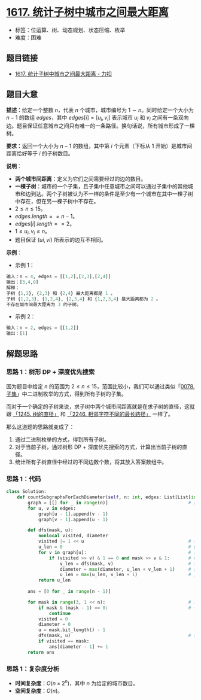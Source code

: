 # [1617. 统计子树中城市之间最大距离](https://leetcode.cn/problems/count-subtrees-with-max-distance-between-cities/)

- 标签：位运算、树、动态规划、状态压缩、枚举
- 难度：困难

## 题目链接

- [1617. 统计子树中城市之间最大距离 - 力扣](https://leetcode.cn/problems/count-subtrees-with-max-distance-between-cities/)

## 题目大意

**描述**：给定一个整数 $n$，代表 $n$ 个城市，城市编号为 $1 \sim n$。同时给定一个大小为 $n - 1$ 的数组 $edges$，其中 $edges[i] = [u_i, v_i]$ 表示城市 $u_i$ 和 $v_i$ 之间有一条双向边。题目保证任意城市之间只有唯一的一条路径。换句话说，所有城市形成了一棵树。

**要求**：返回一个大小为 $n - 1$ 的数组，其中第 $i$ 个元素（下标从 $1$ 开始）是城市间距离恰好等于 $i$ 的子树数目。

**说明**：

- **两个城市间距离**：定义为它们之间需要经过的边的数目。
- **一棵子树**：城市的一个子集，且子集中任意城市之间可以通过子集中的其他城市和边到达。两个子树被认为不一样的条件是至少有一个城市在其中一棵子树中存在，但在另一棵子树中不存在。
- $2 \le n \le 15$。
- $edges.length == n - 1$。
- $edges[i].length == 2$。
- $1 \le u_i, v_i \le n$。
- 题目保证 $(ui, vi)$ 所表示的边互不相同。

**示例**：

- 示例 1：

```python
输入：n = 4, edges = [[1,2],[2,3],[2,4]]
输出：[3,4,0]
解释：
子树 {1,2}, {2,3} 和 {2,4} 最大距离都是 1 。
子树 {1,2,3}, {1,2,4}, {2,3,4} 和 {1,2,3,4} 最大距离都为 2 。
不存在城市间最大距离为 3 的子树。
```

- 示例 2：

```python
输入：n = 2, edges = [[1,2]]
输出：[1]
```

## 解题思路

### 思路 1：树形 DP + 深度优先搜索

因为题目中给定 $n$ 的范围为 $2 \le n \le 15$，范围比较小，我们可以通过类似「[0078. 子集](https://leetcode.cn/problems/subsets/)」中二进制枚举的方式，得到所有子树的子集。

而对于一个确定的子树来说，求子树中两个城市间距离就是在求子树的直径，这就跟 [「1245. 树的直径」](https://leetcode.cn/problems/tree-diameter/) 和 [「2246. 相邻字符不同的最长路径」](https://leetcode.cn/problems/longest-path-with-different-adjacent-characters/) 一样了。

那么这道题的思路就变成了：

1. 通过二进制枚举的方式，得到所有子树。
2. 对于当前子树，通过树形 DP + 深度优先搜索的方式，计算出当前子树的直径。
3. 统计所有子树直径中经过的不同边数个数，将其放入答案数组中。

### 思路 1：代码

```python
class Solution:
    def countSubgraphsForEachDiameter(self, n: int, edges: List[List[int]]) -> List[int]:
        graph = [[] for _ in range(n)]                              # 建图
        for u, v in edges:
            graph[u - 1].append(v - 1)
            graph[v - 1].append(u - 1)

        def dfs(mask, u):
            nonlocal visited, diameter
            visited |= 1 << u                                       # 标记 u 访问过
            u_len = 0                                               # u 节点的最大路径长度
            for v in graph[u]:                                      # 遍历 u 节点的相邻节点
                if (visited >> v) & 1 == 0 and mask >> v & 1:       # v 没有访问过，且在子集中
                    v_len = dfs(mask, v)                            # 相邻节点的最大路径长度
                    diameter = max(diameter, u_len + v_len + 1)     # 维护最大路径长度
                    u_len = max(u_len, v_len + 1)                   # 更新 u 节点的最大路径长度
            return u_len
        
        ans = [0 for _ in range(n - 1)]

        for mask in range(3, 1 << n):                               # 二进制枚举子集
            if mask & (mask - 1) == 0:                              # 子集至少需要两个点
                continue
            visited = 0
            diameter = 0
            u = mask.bit_length() - 1        
            dfs(mask, u)                                            # 在子集 mask 中递归求树的直径
            if visited == mask:
                ans[diameter - 1] += 1
        return ans
```

### 思路 1：复杂度分析

- **时间复杂度**：$O(n \times 2^n)$，其中 $n$ 为给定的城市数目。
- **空间复杂度**：$O(n)$。
